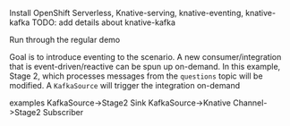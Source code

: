 Install OpenShift Serverless, Knative-serving, knative-eventing, knative-kafka
TODO: add details about knative-kafka

Run through the regular demo

Goal is to introduce eventing to the scenario. A new consumer/integration that is event-driven/reactive can be spun up on-demand. In this example, Stage 2, which processes messages from the `questions` topic will be modified. A `KafkaSource` will trigger the integration on-demand

examples
KafkaSource->Stage2 Sink
KafkaSource->Knative Channel->Stage2 Subscriber
